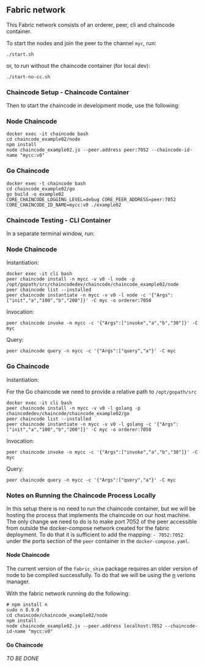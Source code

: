 ## Fabric network

This Fabric network consists of an orderer, peer, cli and chaincode container.

To start the nodes and join the peer to the channel `myc`, run:

```
./start.sh
```

or, to run without the chaincode container (for local dev):

```
./start-no-cc.sh
```

### Chaincode Setup - Chaincode Container

Then to start the chaincode in development mode, use the following:

### Node Chaincode

```
docker exec -it chaincode bash
cd chaincode_example02/node
npm install
node chaincode_example02.js --peer.address peer:7052 --chaincode-id-name "mycc:v0"
```

### Go Chaincode

```
docker exec -t chaincode bash
cd chaincode_example02/go
go build -o example02
CORE_CHAINCODE_LOGGING_LEVEL=debug CORE_PEER_ADDRESS=peer:7052 CORE_CHAINCODE_ID_NAME=mycc:v0 ./example02
```

### Chaincode Testing - CLI Container


In a separate terminal window, run:

### Node Chaincode

Instantiation:

```
docker exec -it cli bash
peer chaincode install -n mycc -v v0 -l node -p /opt/gopath/src/chaincodedev/chaincode/chaincode_example02/node
peer chaincode list --installed
peer chaincode instantiate -n mycc -v v0 -l node -c '{"Args":["init","a","100","b","200"]}' -C myc -o orderer:7050
```

Invocation:

```
peer chaincode invoke -n mycc -c '{"Args":["invoke","a","b","30"]}' -C myc
```

Query:

```
peer chaincode query -n mycc -c '{"Args":["query","a"}' -C myc
```

### Go Chaincode

Instantiation:

For the Go chaincode we need to provide a relative path to `/opt/gopath/src`

```
docker exec -it cli bash
peer chaincode install -n mycc -v v0 -l golang -p chaincodedev/chaincode/chaincode_example02/go
peer chaincode list --installed
peer chaincode instantiate -n mycc -v v0 -l golang -c '{"Args":["init","a","100","b","200"]}' -C myc -o orderer:7050
```

Invocation:

```
peer chaincode invoke -n mycc -c '{"Args":["invoke","a","b","30"]}' -C myc
```

Query:

```
peer chaincode query -n mycc -c '{"Args":["query","a"}' -C myc
```

### Notes on Running the Chaincode Process Locally

In this setup there is no need to run the chaincode container, but we will be hosting the process that implements the chaincode on our host machine. The only change we need to do is to make port 7052 of the peer accessible from outside the docker-compose network created for the fabric deployment. To do that it is sufficient to add the mapping: `- 7052:7052` under the ports section of the `peer` container in the `docker-compose.yaml`.

#### Node Chaincode

The current version of the `fabric_shim` package requires an older version of node to be compiled successfully. To do that we will be using the [n](https://github.com/tj/n) verions manager.

With the fabric network running do the following:

```
# npm install n
sudo n 8.9.0
cd chaincode/chaincode_example02/node
npm install
node chaincode_example02.js --peer.address localhost:7052 --chaincode-id-name "mycc:v0"
```

#### Go Chaincode

*TO BE DONE*
